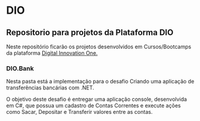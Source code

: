 # DIO
## Repositorio para projetos da Plataforma DIO

Neste repositório ficarão os projetos desenvolvidos em Cursos/Bootcamps da plataforma [Digital Innovation One.](https://web.digitalinnovation.one/home)

### DIO.Bank

Nesta pasta está a implementação para o desafio Criando uma aplicação de transferências bancárias com .NET.

O objetivo deste desafio é entregar uma aplicação console, desenvolvida em C#, que possua um cadastro de Contas Correntes e execute ações como Sacar, Depositar e Transferir valores entre as contas.

